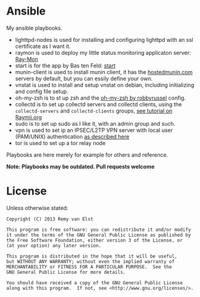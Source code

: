 Ansible
=======

My ansible playbooks. 

* lighttpd-nodes is used for installing and configuring lighttpd with an ssl certificate as I want it.  
* raymon is used to deploy my little status monitoring applicaton server: [Ray-Mon](https://raymii.org/cms/p_Bash_PHP_Server_Status_Monitor)  
* start is for the app by Bas ten Feld: [start](https://github.com/develup/start)  
* munin-client is used to install munin client, it has the [hostedmunin.com](http://hostedmunin.com) servers by default, but you can essily define your own.
* vnstat is used to install and setup vnstat on debian, including initializing and config file setup.
* oh-my-zsh is to st up zsh and the [oh-my-zsh by robbyrussel](https://github.com/robbyrussell/oh-my-zsh) config.
* collectd is to set up collectd servers and collectd clients, using the `collectd-servers` and `collectd-clients` groups, [see tutorial on Raymii.org](https://raymii.org/s/tutorials/Collectd_server_setup_tutorial_with_web_frontend.html)
* sudo is to set up sudo as I like it, with an admin group and such.
* vpn is used to set ip an IPSEC/L2TP VPN server with local user (PAM/UNIX) authentication [as described here](https://raymii.org/s/tutorials/IPSEC_L2TP_vpn_with_Ubuntu_12.04.html)
* tor is used to set up a tor relay node

Playbooks are here merely for example for others and reference. 

**Note: Playbooks may be outdated. Pull requests welcome**


# License

Unless otherwise stated:

    Copyright (C) 2013 Remy van Elst

    This program is free software: you can redistribute it and/or modify
    it under the terms of the GNU General Public License as published by
    the Free Software Foundation, either version 3 of the License, or
    (at your option) any later version.

    This program is distributed in the hope that it will be useful,
    but WITHOUT ANY WARRANTY; without even the implied warranty of
    MERCHANTABILITY or FITNESS FOR A PARTICULAR PURPOSE.  See the
    GNU General Public License for more details.

    You should have received a copy of the GNU General Public License
    along with this program.  If not, see <http://www.gnu.org/licenses/>.
